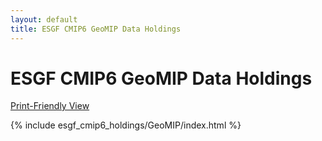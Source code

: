 ```yaml
---
layout: default
title: ESGF CMIP6 GeoMIP Data Holdings
---
```


# ESGF CMIP6 GeoMIP Data Holdings

[Print-Friendly View](print_view.html)

{% include esgf_cmip6_holdings/GeoMIP/index.html %}
